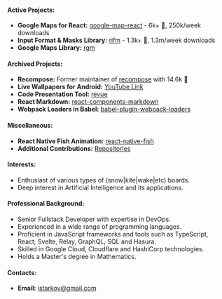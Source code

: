 #### Active Projects:
- **Google Maps for React:** [google-map-react](https://github.com/google-map-react/google-map-react) - 6k+ 🌟, 250k/week downloads
- **Input Format & Masks Library:** [rifm](https://github.com/realadvisor/rifm) - 1.3k+ 🌟, 1.3m/week downloads
- **Google Maps Library:** [rgm](https://github.com/realadvisor/rgm)

#### Archived Projects:
- **Recompose:** Former maintainer of [recompose](https://github.com/acdlite/recompose) with 14.6k 🌟
- **Live Wallpapers for Android:** [YouTube Link](https://www.youtube.com/watch?v=hOXNxRm8dxo)
- **Code Presentation Tool:** [revue](https://github.com/istarkov/revue)
- **React Markdown:** [react-components-markdown](https://github.com/istarkov/react-components-markdown)
- **Webpack Loaders in Babel:** [babel-plugin-webpack-loaders](https://github.com/istarkov/babel-plugin-webpack-loaders)

#### Miscellaneous:
- **React Native Fish Animation:** [react-native-fish](https://github.com/istarkov/react-native-fish)
- **Additional Contributions:** [Repositories](https://github.com/istarkov?tab=repositories)

#### Interests:
- Enthusiast of various types of (snow|kite|wake|etc) boards.
- Deep interest in Artificial Intelligence and its applications.

#### Professional Background:
- Senior Fullstack Developer with expertise in DevOps. 
- Experienced in a wide range of programming languages. 
- Proficient in JavaScript frameworks and tools such as TypeScript, React, Svelte, Relay, GraphQL, SQL and Hasura. 
- Skilled in Google Cloud, Cloudflare and HashiCorp technologies. 
- Holds a Master's degree in Mathematics.

#### Contacts:
- **Email:** istarkov@gmail.com
